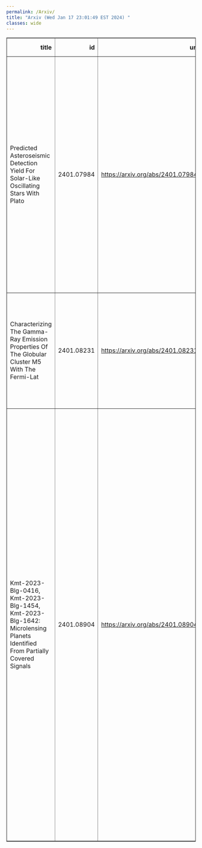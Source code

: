 ```yaml
---
permalink: /Arxiv/
title: "Arxiv (Wed Jan 17 23:01:49 EST 2024) "
classes: wide
---
```

<table border="1" class="dataframe">
  <thead>
    <tr style="text-align: right;">
      <th>title</th>
      <th>id</th>
      <th>url</th>
      <th>authors</th>
      <th>Local Authors</th>
    </tr>
  </thead>
  <tbody>
    <tr>
      <td>Predicted Asteroseismic Detection Yield For Solar-Like Oscillating Stars   With Plato</td>
      <td>2401.07984</td>
      <td><a href="https://arxiv.org/abs/2401.07984" target="_blank">https://arxiv.org/abs/2401.07984</a></td>
      <td>M. J. Goupil, C. Catala, R. Samadi, K. Belkacem, R. M. Ouazzani, D. R. Reese, T. Appourchaux, S. Mathur, J. Cabrera, A. Börner, C. Paproth, N. Moedas, K. Verma, Y. Lebreton, M. Deal, J. Ballot, W. J. Chaplin, J. Christensen-Dalsgaard, M. Cunha, A. F. Lanza, A. Miglio, T. Morel, A. Serenelli, B. Mosser, O. Creevey, A. Moya, R. A. Garcia, M. B. Nielsen, E. Hatt</td>
      <td>Smita Mathur</td>
    </tr>
    <tr>
      <td>Characterizing The Gamma-Ray Emission Properties Of The Globular Cluster   M5 With The Fermi-Lat</td>
      <td>2401.08231</td>
      <td><a href="https://arxiv.org/abs/2401.08231" target="_blank">https://arxiv.org/abs/2401.08231</a></td>
      <td>X. Hou, W. Zhang, P. C. C. Freire, D. F. Torres, J. Ballet, D. A. Smith, T. J. Johnson, M. Kerr, C. C. Cheung, L. Guillemot, J. Li, L. Zhang, A. Ridolfi, P. Wang, D. Li, J. Yuan, N. Wang</td>
      <td>Jung-Tsung Li</td>
    </tr>
    <tr>
      <td>Kmt-2023-Blg-0416, Kmt-2023-Blg-1454, Kmt-2023-Blg-1642: Microlensing   Planets Identified From Partially Covered Signals</td>
      <td>2401.08904</td>
      <td><a href="https://arxiv.org/abs/2401.08904" target="_blank">https://arxiv.org/abs/2401.08904</a></td>
      <td>Cheongho Han, Andrzej Udalski, Chung-Uk Lee, Weicheng Zang, Michael D. Albrow, Sun-Ju Chung, Andrew Gould, Kyu-Ha Hwang, Youn Kil Jung, Yoon-Hyun Ryu, Yossi Shvartzvald, In-Gu Shin, Jennifer C. Yee, Hongjing Yang, Sang-Mok Cha, Doeon Kim, Dong-Jin Kim, Seung-Lee Kim, Dong-Joo Lee, Yongseok Lee, Byeong-Gon Park, Richard W. Pogge, Przemek Mróz, Michał K. Szymański, Jan Skowron, Radosław Poleski, Igor Soszyński, Paweł Pietrukowicz, Szymon Kozłowski, Krzysztof A. Rybicki, Patryk Iwanek, Krzysztof Ulaczyk, Marcin Wrona, Mariusz Gromadzki, Mateusz Mróz</td>
      <td>Andrew Gould, Richard Pogge</td>
    </tr>
  </tbody>
</table>